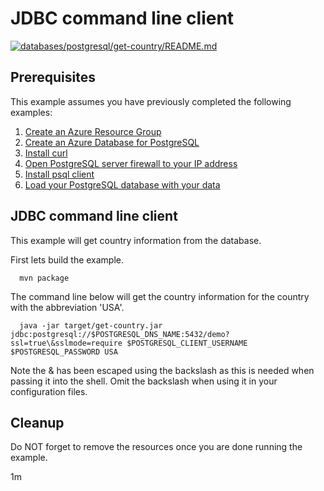 
# JDBC command line client

[![databases/postgresql/get-country/README.md](https://github.com/Azure-Samples/java-on-azure-examples/actions/workflows/databases_postgresql_get-country_README_md.yml/badge.svg)](https://github.com/Azure-Samples/java-on-azure-examples/actions/workflows/databases_postgresql_get-country_README_md.yml)

## Prerequisites

This example assumes you have previously completed the following examples:

1. [Create an Azure Resource Group](../../../general/group/create/README.md)
1. [Create an Azure Database for PostgreSQL](../create/README.md)
1. [Install curl](https://curl.haxx.se/download.html)
1. [Open PostgreSQL server firewall to your IP address](../open-firewall-to-your-ip/README.md)
1. [Install psql client](https://www.postgresql.org/download/README.md)
1. [Load your PostgreSQL database with your data](../load-your-postgresql-database-with-data/README.md)

<!-- workflow.cron(0 14 * * 2) -->
<!-- workflow.include(../load-your-postgresql-database-with-data/README.md) -->

## JDBC command line client

This example will get country information from the database.

<!-- workflow.run()

cd databases/postgresql/get-country

  -->

First lets build the example.

```shell
  mvn package
```

The command line below will get the country information for the country with
the abbreviation 'USA'.

```shell
  java -jar target/get-country.jar jdbc:postgresql://$POSTGRESQL_DNS_NAME:5432/demo?ssl=true\&sslmode=require $POSTGRESQL_CLIENT_USERNAME $POSTGRESQL_PASSWORD USA
```

Note the & has been escaped using the backslash as this is needed when passing
it into the shell. Omit the backslash when using it in your configuration files.

<!-- workflow.run()

cd ../../..

  -->

## Cleanup

Do NOT forget to remove the resources once you are done running the example.

<!-- workflow.directOnly()

  cd databases/postgresql/get-country
  export RESULT=$(java -jar target/get-country.jar jdbc:postgresql://$POSTGRESQL_DNS_NAME:5432/demo?ssl=true\&sslmode=require $POSTGRESQL_CLIENT_USERNAME $POSTGRESQL_PASSWORD USA)
  cd ../../..
  az group delete --name $RESOURCE_GROUP --yes || true
  if [[ "$RESULT" != *"United States"* ]]; then
    echo "Unable to get the correct country information"
    exit 1
  fi

  -->

1m